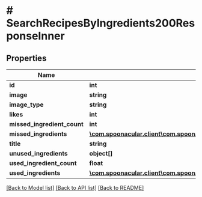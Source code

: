 # # SearchRecipesByIngredients200ResponseInner

## Properties

Name | Type | Description | Notes
------------ | ------------- | ------------- | -------------
**id** | **int** |  |
**image** | **string** |  |
**image_type** | **string** |  |
**likes** | **int** |  |
**missed_ingredient_count** | **int** |  |
**missed_ingredients** | [**\com.spoonacular.client\com.spoonacular.client.model\SearchRecipesByIngredients200ResponseInnerMissedIngredientsInner[]**](SearchRecipesByIngredients200ResponseInnerMissedIngredientsInner.md) |  |
**title** | **string** |  |
**unused_ingredients** | **object[]** |  |
**used_ingredient_count** | **float** |  |
**used_ingredients** | [**\com.spoonacular.client\com.spoonacular.client.model\SearchRecipesByIngredients200ResponseInnerMissedIngredientsInner[]**](SearchRecipesByIngredients200ResponseInnerMissedIngredientsInner.md) |  |

[[Back to Model list]](../../README.md#models) [[Back to API list]](../../README.md#endpoints) [[Back to README]](../../README.md)
